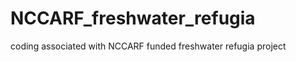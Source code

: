 NCCARF_freshwater_refugia
=========================

coding associated with NCCARF funded freshwater refugia project
